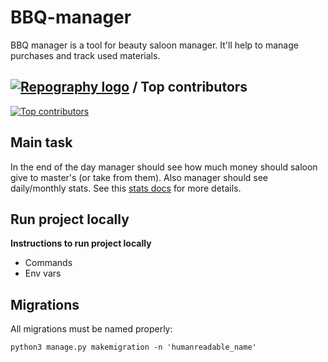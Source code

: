 # BBQ-manager

BBQ manager is a tool for beauty saloon manager. It'll help to manage purchases and track used materials.

## [![Repography logo](https://images.repography.com/logo.svg)](https://repography.com) / Top contributors
[![Top contributors](https://images.repography.com/28409406/Yakov-Varnaev/BBQ-manager/top-contributors/bd18c35f561de8a72274e2c10149ba50_table.svg)](https://github.com/Yakov-Varnaev/BBQ-manager/graphs/contributors)

## Main task

In the end of the day manager should see how much money should saloon give to master's (or take from them). Also manager should see daily/monthly stats. See this [stats docs](./docs/stats.md) for more details.

## Run project locally

**Instructions to run project locally**

* Commands
* Env vars

## Migrations

All migrations must be named properly:

```
python3 manage.py makemigration -n 'humanreadable_name'
```
